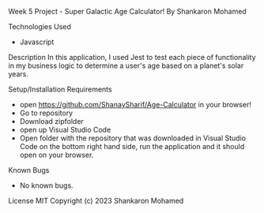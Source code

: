 Week 5 Project - Super Galactic Age Calculator!
By Shankaron Mohamed

Technologies Used
- Javascript

Description
In this application, I used Jest to test each piece of functionality in my business logic to determine a user's age based on a planet's solar years. 

Setup/Installation Requirements
- open https://github.com/ShanaySharif/Age-Calculator in your browser!
- Go to repository
- Download zipfolder
- open up Visual Studio Code
- Open folder with the repository that was downloaded in Visual Studio Code on the bottom right hand side, run the application and it should open on your browser.

Known Bugs
- No known bugs.

License
MIT Copyright (c) 2023 Shankaron Mohamed
